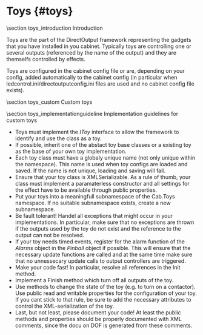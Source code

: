 ﻿Toys {#toys}
==========
\section toys_introduction Introduction 

Toys are the part of the DirectOutput framework representing the gadgets that you have installed in you cabinet. Typically toys are controlling one or several outputs (referenced by the name of the output) and they are themselfs controlled by effects.

Toys are configured in the cabinet config file or are, depending on your config, added automatically to the cabinet config (in particular when ledcontrol.ini/directoutputconfig.ini files are used and no cabinet config file exists).



\section toys_custom Custom toys 


\section toys_implementationguideline  Implementation guidelines for custom toys

* Toys must implement the _IToy_ interface to allow the framework to identify and use the class as a toy.
* If possible, inherit one of the abstact toy base classes or a existing toy as the base of your own toy implementation.
* Each toy class must have a globaly unique name (not only unique within the namespace). This name is used when toy configs are loaded and saved. If the name is not unique, loading and saving will fail.
* Ensure that your toy class is XMLSerializable. As a rule of thumb, your class must implement a paramaterless constructor and all settings for the effect have to be available through public properties.
* Put your toys into a meaningfull subnamespace of the Cab.Toys namespace. If no suitable subnamespace exists, create a new subnamespace.
* Be fault tolerant! Handel all exceptions that might occur in your implementations. In particular, make sure that no exceptions are thrown if the outputs used by the toy do not exist and the reference to the output can not be resolved.
* If your toy needs timed events, register for the alarm function of the _Alarms_ object in the _Pinball_ object if possible. This will ensure that the necessary update functions are called and at the same time make sure that no unnessecary update calls to output controllers are triggered. 
* Make your code fast! In particular, resolve all references in the Init method.
* Implement a Finish method which turn off all outputs of the toy.
* Use methods to change the state of the toy (e.g. to turn on a contactor). Use public read and writable properties for the configuration of your toy. If you cant stick to that rule, be sure to add the necessary attributes to control the XML-serialization of the toy. 
* Last, but not least, please document your code! At least the public methods and properties should be properly documented with XML comments, since the docu on DOF is generated from these comments.



